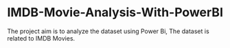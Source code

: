 # IMDB-Movie-Analysis-With-PowerBI
The project aim is to analyze the dataset using Power Bi, The dataset is related to IMDB Movies.

